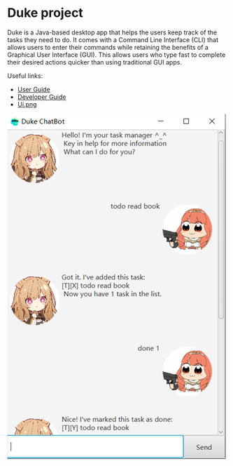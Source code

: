 # Duke project

Duke is a Java-based desktop app that helps the users keep track of the tasks they need to do. It comes with a Command Line Interface (CLI) that allows users to enter their commands while retaining the benefits of a Graphical User Interface (GUI). This allows users who type fast to complete their desired actions quicker than using traditional GUI apps.

Useful links:
* [User Guide](https://linqing42.github.io/ip/UserGuide.html)
* [Developer Guide](https://linqing42.github.io/ip/DeveloperGuide.html)
* [Ui.png](https://linqing42.github.io/ip/Ui.png)



![Ui](Ui.png)